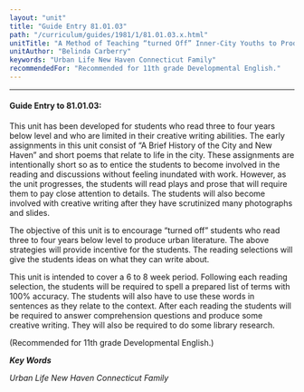 ```yaml
---
layout: "unit"
title: "Guide Entry 81.01.03"
path: "/curriculum/guides/1981/1/81.01.03.x.html"
unitTitle: "A Method of Teaching “turned Off” Inner-City Youths to Produce Urban Literature"
unitAuthor: "Belinda Carberry"
keywords: "Urban Life New Haven Connecticut Family"
recommendedFor: "Recommended for 11th grade Developmental English."
---
```

<body>
<hr/>
 <h4>
  Guide Entry to 81.01.03:
 </h4>
 This unit has been developed for students who read three to four years below level and who are limited in their creative writing abilities. The early assignments in this unit consist of “A Brief History of the City and New Haven” and short poems that relate to life in the city. These assignments are intentionally short so as to entice the students to become involved in the reading and discussions without feeling inundated with work.  However, as the unit progresses, the students will read plays and prose that will require them to pay close attention to details.  The students will also become involved with creative writing after they have scrutinized many photographs and slides.
 <p>
  The objective of this unit is to encourage “turned off” students who read three to four years below level to produce urban literature.  The above strategies will provide incentive for the students.  The reading selections will give the students ideas on what they can write about.
 </p>
 <p>
  This unit is intended to cover a 6 to 8 week period.  Following each reading selection, the students will be required to spell a prepared list of terms with 100% accuracy.  The students will also have to use these words in sentences as they relate to the context.  After each reading the students will be required to answer comprehension questions and produce some creative writing.  They will also be required to do some library research.
 </p>
 <p>
  (Recommended for 11th grade Developmental English.)
 </p>
<p>
  <b>
   <i>
    Key Words
   </i>
  </b>
  <br/>
 </p>
 <p>
  <i>
   Urban Life New Haven Connecticut Family
  </i>
 </p>

</body>
